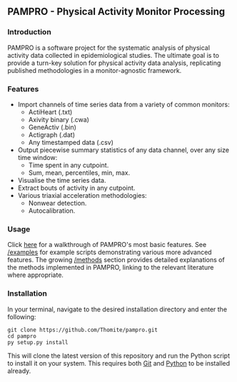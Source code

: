## PAMPRO - Physical Activity Monitor Processing

### Introduction

PAMPRO is a software project for the systematic analysis of physical activity data collected in epidemiological studies. The ultimate goal is to provide a turn-key solution for physical activity data analysis, replicating published methodologies in a monitor-agnostic framework.


### Features

* Import channels of time series data from a variety of common monitors:
	* ActiHeart (.txt)
	* Axivity binary (.cwa)
	* GeneActiv (.bin)
	* Actigraph (.dat)
	* Any timestamped data (.csv)
* Output piecewise summary statistics of any data channel, over any size time window:
	* Time spent in any cutpoint.
	* Sum, mean, percentiles, min, max.
* Visualise the time series data.
* Extract bouts of activity in any cutpoint.
* Various triaxial acceleration methodologies:
	* Nonwear detection.
	* Autocalibration.


### Usage

Click [here](http://nbviewer.ipython.org/github/Thomite/pampro/blob/master/examples/pampro_introduction.ipynb) for a walkthrough of PAMPRO's most basic features. See [/examples](https://github.com/Thomite/pampro/tree/master/examples) for example scripts demonstrating various more advanced features. The growing [/methods](https://github.com/Thomite/pampro/tree/master/methods) section provides detailed explanations of the methods implemented in PAMPRO, linking to the relevant literature where appropriate.


### Installation

In your terminal, navigate to the desired installation directory and enter the following:

```
git clone https://github.com/Thomite/pampro.git
cd pampro
py setup.py install
```

This will clone the latest version of this repository and run the Python script to install it on your system. This requires both [Git](http://git-scm.com) and [Python](https://store.continuum.io/cshop/anaconda/) to be installed already.
